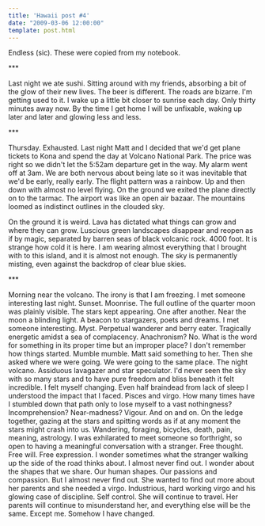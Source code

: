 ```yaml
---
title: 'Hawaii post #4'
date: "2009-03-06 12:00:00"
template: post.html
---
```


Endless (sic). These were copied from my notebook.

\*\*\*

Last night we ate sushi. Sitting around with my friends, absorbing a bit of the glow of their new lives. The beer is different. The roads are bizarre. I'm getting used to it. I wake up a little bit closer to sunrise each day. Only thirty minutes away now. By the time I get home I will be unfixable, waking up later and later and glowing less and less.

\*\*\*

Thursday. Exhausted. Last night Matt and I decided that we'd get plane tickets to Kona and spend the day at Volcano National Park. The price was right so we didn't let the 5:52am departure get in the way. My alarm went off at 3am. We are both nervous about being late so it was inevitable that we'd be early, really early. The flight pattern was a rainbow. Up and then down with almost no level flying. On the ground we exited the plane directly on to the tarmac. The airport was like an open air bazaar. The mountains loomed as indistinct outlines in the clouded sky.

On the ground it is weird. Lava has dictated what things can grow and where they can grow. Luscious green landscapes disappear and reopen as if by magic, separated by barren seas of black volcanic rock. 4000 foot. It is strange how cold it is here. I am wearing almost everything that I brought with to this island, and it is almost not enough. The sky is permanently misting, even against the backdrop of clear blue skies.

\*\*\*

Morning near the volcano. The irony is that I am freezing. I met someone interesting last night. Sunset. Moonrise. The full outline of the quarter moon was plainly visible. The stars kept appearing. One after another. Near the moon a blinding light. A beacon to stargazers, poets and dreams. I met someone interesting. Myst. Perpetual wanderer and berry eater. Tragically energetic amidst a sea of complacency. Anachronism? No. What is the word for something in its proper time but an improper place? I don't remember how things started. Mumble mumble. Matt said something to her. Then she asked where we were going. We were going to the same place. The night volcano. Assiduous lavagazer and star speculator. I'd never seen the sky with so many stars and to have pure freedom and bliss beneath it felt incredible. I felt myself changing. Even half braindead from lack of sleep I understood the impact that I faced. Pisces and virgo. How many times have I stumbled down that path only to lose myself to a vast nothingness? Incomprehension? Near-madness? Vigour. And on and on. On the ledge together, gazing at the stars and spitting words as if at any moment the stars might crash into us. Wandering, foraging, bicycles, death, pain, meaning, astrology. I was exhilarated to meet someone so forthright, so open to having a meaningful conversation with a stranger. Free thought. Free will. Free expression. I wonder sometimes what the stranger walking up the side of the road thinks about. I almost never find out. I wonder about the shapes that we share. Our human shapes. Our passions and compassion. But I almost never find out. She wanted to find out more about her parents and she needed a virgo. Industrious, hard working virgo and his glowing case of discipline. Self control. She will continue to travel. Her parents will continue to misunderstand her, and everything else will be the same. Except me. Somehow I have changed.